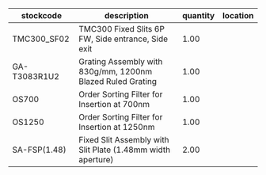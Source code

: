 |stockcode|description|quantity|location|
|---------|-----------|--------|--------|
|TMC300_SF02|TMC300 Fixed Slits 6P FW, Side entrance, Side exit|1.00||
|GA-T3083R1U2|Grating Assembly with 830g/mm, 1200nm Blazed Ruled Grating|1.00||
|OS700|Order Sorting Filter for Insertion at 700nm|1.00||
|OS1250|Order Sorting Filter for Insertion at 1250nm|1.00||
|SA-FSP(1.48)|Fixed Slit Assembly with Slit Plate (1.48mm width aperture)|2.00||
